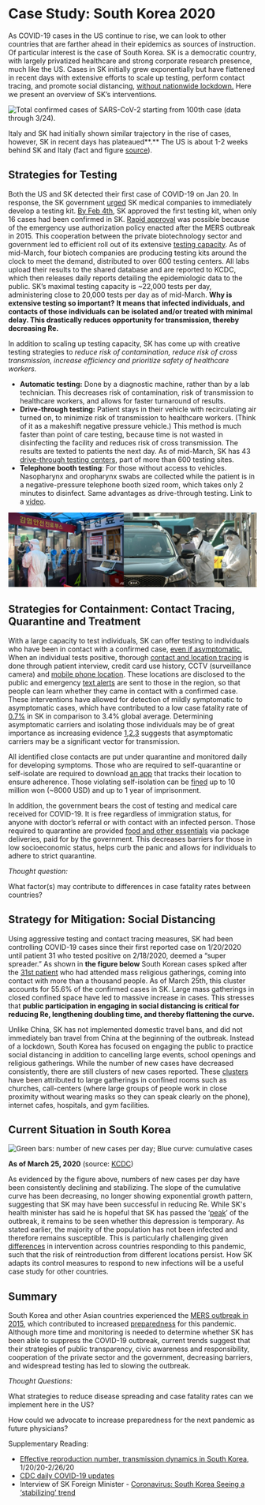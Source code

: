 # Case Study: South Korea 2020

As COVID-19 cases in the US continue to rise, we can look to other countries that are farther ahead in their epidemics as sources of instruction. Of particular interest is the case of South Korea. SK is a democratic country, with largely privatized healthcare and strong corporate research presence, much like the US. Cases in SK initially grew exponentially but have flattened in recent days with extensive efforts to scale up testing, perform contact tracing, and promote social distancing, [without nationwide lockdown.](https://www.scmp.com/week-asia/health-environment/article/3075164/south-koreas-coronavirus-response-opposite-china-and) Here we present an overview of SK’s interventions.

![Total confirmed cases of SARS-CoV-2 starting from 100th case \(data through 3/24\).](https://lh3.googleusercontent.com/tkqRr7ZnPQ-TXxHi5VyBxigTi76fk1cDz7sMj8CcHhEgnHWo1zSWzvvj8Fltv9UdHueNr0w6dKxQttcPS754tfQFHTLZRQyV-c_n3keCo4GPkhkkGs-IyhL18Ovc6zLtbGUEFBuN)

Italy and SK had initially shown similar trajectory in the rise of cases, however, SK in recent days has plateaued**.** The US is about 1-2 weeks behind SK and Italy \(fact and figure [source](https://www.vox.com/policy-and-politics/2020/3/13/21178289/confirmed-coronavirus-cases-us-countries-italy-iran-singapore-hong-kong)\).

## Strategies for Testing

Both the US and SK detected their first case of COVID-19 on Jan 20. In response, the SK government [urged](https://www.reuters.com/article/us-health-coronavirus-testing-specialrep/special-report-how-korea-trounced-u-s-in-race-to-test-people-for-coronavirus-idUSKBN2153BW) SK medical companies to immediately develop a testing kit. [By Feb 4th,](https://www.reuters.com/article/us-health-coronavirus-testing-specialrep/special-report-how-korea-trounced-u-s-in-race-to-test-people-for-coronavirus-idUSKBN2153BW) SK approved the first testing kit, when only 16 cases had been confirmed in SK. [Rapid approval](https://www.wsj.com/articles/inside-the-south-korean-labs-churning-out-coronavirus-tests-11584610667) was possible because of the emergency use authorization policy enacted after the MERS outbreak in 2015. This cooperation between the private biotechnology sector and government led to efficient roll out of its extensive [testing capacity](https://www.washingtonpost.com/world/asia_pacific/coronavirus-test-kits-south-korea-us/2020/03/13/007f14fc-64a1-11ea-8a8e-5c5336b32760_story.html). As of mid-March, four biotech companies are producing testing kits around the clock to meet the demand, distributed to over 600 testing centers. All labs upload their results to the shared database and are reported to KCDC, which then releases daily reports detailing the epidemiologic data to the public. SK’s maximal testing capacity is ~22,000 tests per day,  administering close to 20,000 tests per day as of mid-March. **Why is extensive testing so important?** **It means that infected individuals, and contacts of those individuals can be isolated and/or treated with minimal delay. This drastically reduces opportunity for transmission, thereby decreasing Re.**

In addition to scaling up testing capacity, SK has come up with creative testing strategies to _reduce risk of contamination, reduce risk of cross transmission, increase efficiency and prioritize safety of healthcare workers._

* **Automatic testing:** Done by a diagnostic machine, rather than by a lab technician. This decreases risk of contamination, risk of transmission to healthcare workers, and allows for faster turnaround of results.
* **Drive-through testing:** Patient stays in their vehicle with recirculating air turned on, to minimize risk of transmission to healthcare workers. \(Think of it as a makeshift negative pressure vehicle.\) This method is much faster than point of care testing, because time is not wasted in disinfecting the facility and reduces risk of cross transmission. The results are texted to patients the next day. As of mid-March, SK has 43 [drive-through testing centers](https://doi.org/10.3346/jkms.2020.35.e123%20), part of more than 600 testing sites.
* **Telephone booth testing**: For those without access to vehicles. Nasopharynx and oropharynx swabs are collected while the patient is in a negative-pressure telephone booth sized room, which takes only 2 minutes to disinfect. Same advantages as drive-through testing. Link to a [video](http://www.arirang.com/News/News_View.asp?sys_lang=Eng&nseq=254358%20).

![Image Source: AFP](../.gitbook/assets/image.png)

## **Strategies for Containment: Contact Tracing, Quarantine and Treatment**

With a large capacity to test individuals, SK can offer testing to individuals who have been in contact with a confirmed case, [even if asymptomatic.](https://www.nytimes.com/2020/03/11/opinion/letters/south-korea-coronavirus.html) When an individual tests positive, thorough [contact and location tracing](https://www.ncbi.nlm.nih.gov/pmc/articles/PMC7045882/) is done through patient interview, credit card use history, CCTV \(surveillance camera\) and [mobile phone location](https://www.sciencemag.org/news/2020/03/cellphone-tracking-could-help-stem-spread-coronavirus-privacy-price). These locations are disclosed to the public and emergency [text alerts](https://www.nature.com/articles/d41586-020-00740-y) are sent to those in the region, so that people can learn whether they came in contact with a confirmed case. These interventions have allowed for detection of mildly symptomatic to asymptomatic cases, which have contributed to a low case fatality rate of [0.7%](https://www.bbc.com/news/world-asia-51836898) in SK in comparison to 3.4% global average. Determining asymptomatic carriers and isolating those individuals may be of great importance as increasing evidence [1](https://www.nejm.org/doi/full/10.1056/NEJMc2001468?url_ver=Z39.88-2003&rfr_id=ori:rid:crossref.org&rfr_dat=cr_pub%3dpubmed),[2](https://www.thelancet.com/journals/laninf/article/PIIS1473-3099%2820%2930114-6/fulltext),[3](https://science.sciencemag.org/content/early/2020/03/13/science.abb3221) suggests that asymptomatic carriers may be a significant vector for transmission.

All identified close contacts are put under quarantine and monitored daily for developing symptoms. Those who are required to self-quarantine or self-isolate are required to download [an app](https://www.nytimes.com/2020/03/23/world/asia/coronavirus-south-korea-flatten-curve.html) that tracks their location to ensure adherence. Those violating self-isolation can be [fined](http://ncov.mohw.go.kr/en/baroView.do?brdId=11&brdGubun=111&dataGubun=&ncvContSeq=&contSeq=&board_id=&gubun=) up to 10 million won \(~8000 USD\) and up to 1 year of imprisonment. 

In addition, the government bears the cost of testing and medical care received for COVID-19. It is free regardless of immigration status, for anyone with doctor’s referral or with contact with an infected person. Those required to quarantine are provided [food and other essentials](https://observers.france24.com/en/20200305-south-korea-coronavirus-COVID-19-kits-masks) via package deliveries, paid for by the government. This decreases barriers for those in low socioeconomic status, helps curb the panic and allows for individuals to adhere to strict quarantine.

_Thought question:_

What factor\(s\) may contribute to differences in case fatality rates between countries? 

## Strategy for Mitigation: Social Distancing

Using aggressive testing and contact tracing measures, SK had been controlling COVID-19 cases since their first reported case on 1/20/2020 until patient 31 who tested positive on 2/18/2020, deemed a “super spreader.” As shown in **the figure below** South Korean cases spiked after the [31st patient](https://graphics.reuters.com/CHINA-HEALTH-SOUTHKOREA-CLUSTERS/0100B5G33SB/index.html) who had attended mass religious gatherings, coming into contact with more than a thousand people. As of March 25th, this cluster accounts for 55.6% of the confirmed cases in SK. Large mass gatherings in closed confined space have led to massive increase in cases. This stresses that **public participation in engaging in social distancing is critical for reducing Re, lengthening doubling time, and thereby flattening the curve.**

Unlike China, SK has not implemented domestic travel bans, and did not immediately ban travel from China at the beginning of the outbreak. Instead of a lockdown, South Korea has focused on engaging the public to practice social distancing in addition to cancelling large events, school openings and religious gatherings. While the number of new cases have decreased consistently, there are still clusters of new cases reported. These [clusters](https://www.ijidonline.com/article/S1201-9712%2820%2930150-8/fulltext) have been attributed to large gatherings in confined rooms such as churches, call-centers \(where large groups of people work in close proximity without wearing masks so they can speak clearly on the phone\), internet cafes, hospitals, and gym facilities.

## Current Situation in South Korea

![Green bars: number of new cases per day; Blue curve: cumulative cases](https://lh6.googleusercontent.com/d_BD18j51zTM-ONvpBAQ0wqktykMFrvLbUgMvEaAY-YPWndORz8N3Xl3Yrt8M3tTauXx2XNx8VogRB7jaol8QFI2d7ZVyD1XuDmsO0ujbiJDQMKQJEcoPTLgMVacQJcjGrjHc-N_)

**As of March 25, 2020** \(source: [KCDC](https://www.cdc.go.kr/board/board.es?mid=&bid=0030)\)

As evidenced by the figure above, numbers of new cases per day have been consistently declining and stabilizing. The slope of the cumulative curve has been decreasing, no longer showing exponential growth pattern, suggesting that SK may have been successful in reducing Re. While SK's health minister has said he is hopeful that SK has passed the ‘[peak](https://www.cnn.com/2020/03/09/asia/south-korea-coronavirus-intl-hnk/index.html)’ of the outbreak, it remains to be seen whether this depression is temporary. As stated earlier, the majority of the population has not been infected and therefore remains susceptible. This is particularly challenging given [differences](https://www.sciencemag.org/news/2020/03/mass-testing-school-closings-lockdowns-countries-pick-tactics-war-against-coronavirus) in intervention across countries responding to this pandemic, such that the risk of reintroduction from different locations persist. How SK adapts its control measures to respond to new infections will be a useful case study for other countries.

## Summary

South Korea and other Asian countries experienced the [MERS outbreak in 2015](https://www.ncbi.nlm.nih.gov/pmc/articles/PMC5840604/), which contributed to increased [preparedness](https://www.lawfareblog.com/lessons-america-how-south-korean-authorities-used-law-fight-coronavirus) for this pandemic. Although more time and monitoring is needed to determine whether SK has been able to suppress the COVID-19 outbreak, current trends suggest that their strategies of public transparency, civic awareness and responsibility, cooperation of the private sector and the government, decreasing barriers, and widespread testing has led to slowing the outbreak.

_Thought Questions:_

What strategies to reduce disease spreading and case fatality rates can we implement here in the US?

How could we advocate to increase preparedness for the next pandemic as future physicians?  

Supplementary Reading:

* [Effective reproduction number, transmission dynamics in South Korea](https://www.ijidonline.com/article/S1201-9712%2820%2930150-8/fulltext), 1/20/20-2/26/20
* [CDC daily COVID-19 updates](https://www.cdc.go.kr/board/board.es?mid=a30402000000&bid=0030)
* Interview of SK Foreign Minister - [Coronavirus: South Korea Seeing a ‘stabilizing’ trend](https://www.bbc.com/news/av/world-asia-51897979/coronavirus-south-korea-seeing-a-stabilising-trend)

